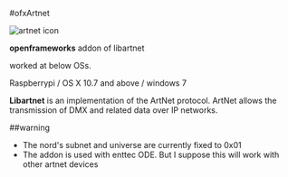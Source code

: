 #ofxArtnet

![artnet icon](http://www.enttec.com/img/ode/angle_small.jpg)


**openframeworks** addon of libartnet

worked at below OSs.

Raspberrypi / 
OS X 10.7 and above / 
windows 7

**Libartnet** is an implementation of the ArtNet protocol. ArtNet allows the
transmission of DMX and related data over IP networks.

##warning

* The nord's subnet and universe are currently fixed to 0x01
* The addon is used with enttec ODE. But I suppose this will work with other artnet devices
